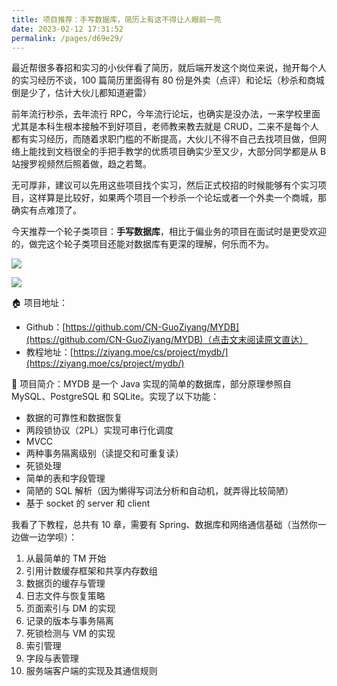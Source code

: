 ```yaml
---
title: 项目推荐：手写数据库，简历上有这不得让人眼前一亮
date: 2023-02-12 17:31:52
permalink: /pages/d69e29/
---
```

最近帮很多春招和实习的小伙伴看了简历，就后端开发这个岗位来说，抛开每个人的实习经历不谈，100 篇简历里面得有 80 份是外卖（点评）和论坛（秒杀和商城倒是少了，估计大伙儿都知道避雷）

前年流行秒杀，去年流行 RPC，今年流行论坛，也确实是没办法，一来学校里面尤其是本科生根本接触不到好项目，老师教来教去就是 CRUD，二来不是每个人都有实习经历，而随着求职门槛的不断提高，大伙儿不得不自己去找项目做，但网络上能找到文档很全的手把手教学的优质项目确实少至又少，大部分同学都是从 B 站搜罗视频然后照着做，趋之若鹜。

无可厚非，建议可以先用这些项目找个实习，然后正式校招的时候能够有个实习项目，这样算是比较好，如果两个项目一个秒杀一个论坛或者一个外卖一个商城，那确实有点难顶了。

今天推荐一个轮子类项目：**手写数据库**，相比于偏业务的项目在面试时是更受欢迎的，做完这个轮子类项目还能对数据库有更深的理解，何乐而不为。

![](https://cs-wiki.oss-cn-shanghai.aliyuncs.com/img/image-20230212174405221.png)

![](https://cs-wiki.oss-cn-shanghai.aliyuncs.com/img/image-20230212174548723.png)

🏠 项目地址：

- Github：[https://github.com/CN-GuoZiyang/MYDB](https://github.com/CN-GuoZiyang/MYDB)（点击文末阅读原文直达）
- 教程地址：[https://ziyang.moe/cs/project/mydb/](https://ziyang.moe/cs/project/mydb/)

🚩 项目简介：MYDB 是一个 Java 实现的简单的数据库，部分原理参照自 MySQL、PostgreSQL 和 SQLite。实现了以下功能：

- 数据的可靠性和数据恢复
- 两段锁协议（2PL）实现可串行化调度
- MVCC
- 两种事务隔离级别（读提交和可重复读）
- 死锁处理
- 简单的表和字段管理
- 简陋的 SQL 解析（因为懒得写词法分析和自动机，就弄得比较简陋）
- 基于 socket 的 server 和 client

我看了下教程，总共有 10 章，需要有 Spring、数据库和网络通信基础（当然你一边做一边学呗）：

1. 从最简单的 TM 开始
2. 引用计数缓存框架和共享内存数组
3. 数据页的缓存与管理
4. 日志文件与恢复策略
5. 页面索引与 DM 的实现
6. 记录的版本与事务隔离
7. 死锁检测与 VM 的实现
8. 索引管理
9. 字段与表管理
10. 服务端客户端的实现及其通信规则